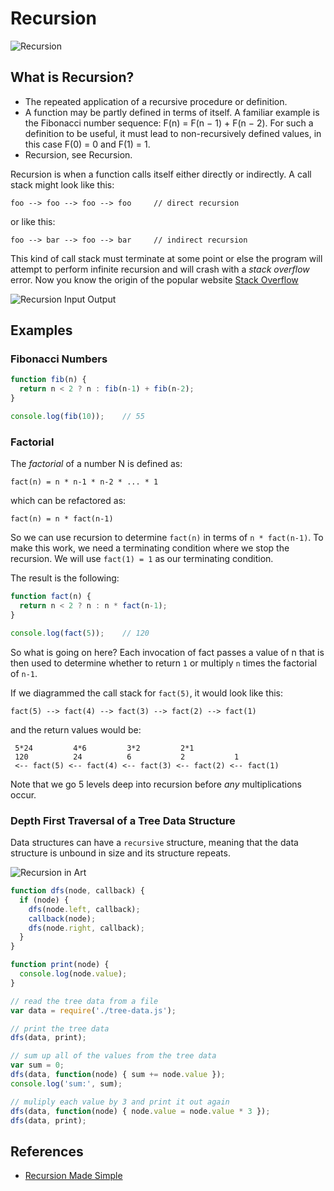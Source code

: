 # Recursion

![Recursion](https://raw.githubusercontent.com/ATL-WDI-Curriculum/intro-to-recursion/master/images/recursion-1.jpg)

## What is Recursion?

* The repeated application of a recursive procedure or definition.
* A function may be partly defined in terms of itself. A familiar example is the Fibonacci number sequence: F(n) = F(n − 1) + F(n − 2). For such a definition to be useful, it must lead to non-recursively defined values, in this case F(0) = 0 and F(1) = 1.
* Recursion, see Recursion.

Recursion is when a function calls itself either directly or indirectly. A
call stack might look like this:

    foo --> foo --> foo --> foo     // direct recursion

or like this:

    foo --> bar --> foo --> bar     // indirect recursion

This kind of call stack must terminate at some point or else the program will
attempt to perform infinite recursion and will crash with a *stack overflow*
error. Now you know the origin of the popular website
[Stack Overflow](http://stackoverflow.com/)

![Recursion Input Output](https://raw.githubusercontent.com/ATL-WDI-Curriculum/intro-to-recursion/master/images/recursion-input-output.png)

## Examples

### Fibonacci Numbers

```javascript
function fib(n) {
  return n < 2 ? n : fib(n-1) + fib(n-2);
}

console.log(fib(10));    // 55
```

### Factorial

The *factorial* of a number N is defined as:

    fact(n) = n * n-1 * n-2 * ... * 1

which can be refactored as:

    fact(n) = n * fact(n-1)

So we can use recursion to determine `fact(n)` in terms of `n * fact(n-1)`.
To make this work, we need a terminating condition where we stop the recursion.
We will use `fact(1) = 1` as our terminating condition.

The result is the following:

```javascript
function fact(n) {
  return n < 2 ? n : n * fact(n-1);
}

console.log(fact(5));    // 120
```

So what is going on here?
Each invocation of fact passes a value of n that is then used to determine
whether to return `1` or multiply `n` times the factorial of `n-1`.

If we diagrammed the call stack for `fact(5)`, it would look like this:

    fact(5) --> fact(4) --> fact(3) --> fact(2) --> fact(1)

and the return values would be:

     5*24         4*6         3*2         2*1
     120          24          6           2           1
     <-- fact(5) <-- fact(4) <-- fact(3) <-- fact(2) <-- fact(1)

Note that we go 5 levels deep into recursion before _any_ multiplications occur.


### Depth First Traversal of a Tree Data Structure

Data structures can have a `recursive` structure, meaning that the data structure is unbound in size and its structure repeats.

![Recursion in Art](https://raw.githubusercontent.com/ATL-WDI-Curriculum/intro-to-recursion/master/images/recursion-art.jpg)

```javascript
function dfs(node, callback) {
  if (node) {
    dfs(node.left, callback);
    callback(node);
    dfs(node.right, callback);
  }
}

function print(node) {
  console.log(node.value);
}

// read the tree data from a file
var data = require('./tree-data.js');

// print the tree data
dfs(data, print);

// sum up all of the values from the tree data
var sum = 0;
dfs(data, function(node) { sum += node.value });
console.log('sum:', sum);

// muliply each value by 3 and print it out again
dfs(data, function(node) { node.value = node.value * 3 });
dfs(data, print);
```


## References
* [Recursion Made Simple](http://www.codeproject.com/Articles/32873/Recursion-made-simple)
